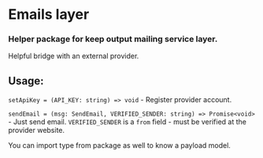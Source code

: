 # Emails layer

### Helper package for keep output mailing service layer. 
Helpful bridge with an external provider.


## Usage:
`setApiKey = (API_KEY: string) => void` - Register provider account.    
  

`sendEmail = (msg: SendEmail, VERIFIED_SENDER: string) => Promise<void>` - Just send email. `VERIFIED_SENDER` is a `from` field - must be verified at the provider website.

You can import type from package as well to know a payload model.
